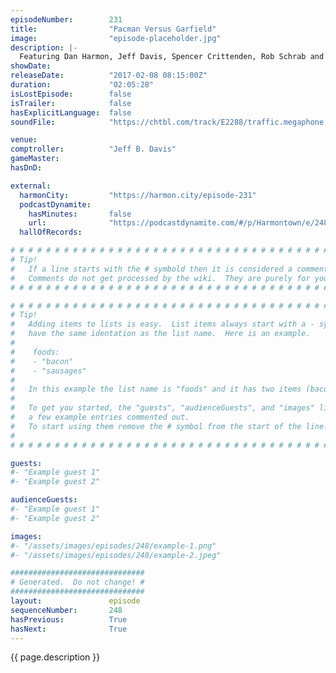 ```yaml
---
episodeNumber:        231
title:                "Pacman Versus Garfield"
image:                "episode-placeholder.jpg"
description: |-
  Featuring Dan Harmon, Jeff Davis, Spencer Crittenden, Rob Schrab and Cassandra Church.
showDate:             
releaseDate:          "2017-02-08 08:15:00Z"
duration:             "02:05:28"
isLostEpisode:        false
isTrailer:            false
hasExplicitLanguage:  false
soundFile:            "https://chtbl.com/track/E2288/traffic.megaphone.fm/STA2483494367.mp3?updated=1596826350"

venue:                
comptroller:          "Jeff B. Davis"
gameMaster:           
hasDnD:               

external:
  harmonCity:         "https://harmon.city/episode-231"
  podcastDynamite:
    hasMinutes:       false
    url:              "https://podcastdynamite.com/#/p/Harmontown/e/248/231"
  hallOfRecords:      

# # # # # # # # # # # # # # # # # # # # # # # # # # # # # # # # # # # # # # # # # # # # #
# Tip!
#   If a line starts with the # symbold then it is considered a comment.
#   Comments do not get processed by the wiki.  They are purely for your information.
# # # # # # # # # # # # # # # # # # # # # # # # # # # # # # # # # # # # # # # # # # # # #

# # # # # # # # # # # # # # # # # # # # # # # # # # # # # # # # # # # # # # # # # # # # #
# Tip!
#   Adding items to lists is easy.  List items always start with a - symbol and have
#   have the same identation as the list name.  Here is an example.
#
#    foods:
#    - "bacon"
#    - "sausages"
#
#   In this example the list name is "foods" and it has two items (bacon, and sausages).
#
#   To get you started, the "guests", "audienceGuests", and "images" lists below have
#   a few example entries commented out.
#   To start using them remove the # symbol from the start of the line.
#
# # # # # # # # # # # # # # # # # # # # # # # # # # # # # # # # # # # # # # # # # # # # #

guests:
#- "Example guest 1"
#- "Example guest 2"

audienceGuests:
#- "Example guest 1"
#- "Example guest 2"

images:
#- "/assets/images/episodes/248/example-1.png"
#- "/assets/images/episodes/248/example-2.jpeg"

##############################
# Generated.  Do not change! #
##############################
layout:               episode
sequenceNumber:       248
hasPrevious:          True
hasNext:              True
---
```


<!-- The episode description will be rendered here -->
{{ page.description }}

<!-- Add your content BELOW here -->
<!-- vvvvvvvvvvvvvvvvvvvvvvvvvvv -->




<!-- ^^^^^^^^^^^^^^^^^^^^^^^^^^^ -->
<!-- Add your content ABOVE here -->

<!-- The episode gallery will be rendered here -->